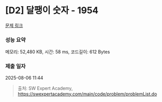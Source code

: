 # [D2] 달팽이 숫자 - 1954 

[문제 링크](https://swexpertacademy.com/main/code/problem/problemDetail.do?contestProbId=AV5PobmqAPoDFAUq) 

### 성능 요약

메모리: 52,480 KB, 시간: 58 ms, 코드길이: 612 Bytes

### 제출 일자

2025-08-06 11:44



> 출처: SW Expert Academy, https://swexpertacademy.com/main/code/problem/problemList.do